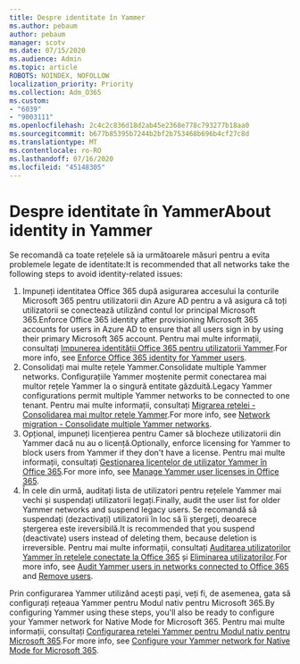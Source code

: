```yaml
---
title: Despre identitate în Yammer
ms.author: pebaum
author: pebaum
manager: scotv
ms.date: 07/15/2020
ms.audience: Admin
ms.topic: article
ROBOTS: NOINDEX, NOFOLLOW
localization_priority: Priority
ms.collection: Adm_O365
ms.custom:
- "6039"
- "9003111"
ms.openlocfilehash: 2c4c2c836d18d2ab45e2368e778c793277b18aa0
ms.sourcegitcommit: b677b85395b7244b2bf2b753468b696b4cf27c8d
ms.translationtype: MT
ms.contentlocale: ro-RO
ms.lasthandoff: 07/16/2020
ms.locfileid: "45148305"
---
```

# <a name="about-identity-in-yammer"></a><span data-ttu-id="8deb2-102">Despre identitate în Yammer</span><span class="sxs-lookup"><span data-stu-id="8deb2-102">About identity in Yammer</span></span>

<span data-ttu-id="8deb2-103">Se recomandă ca toate rețelele să ia următoarele măsuri pentru a evita problemele legate de identitate:</span><span class="sxs-lookup"><span data-stu-id="8deb2-103">It is recommended that all networks take the following steps to avoid identity-related issues:</span></span>

1. <span data-ttu-id="8deb2-104">Impuneți identitatea Office 365 după asigurarea accesului la conturile Microsoft 365 pentru utilizatorii din Azure AD pentru a vă asigura că toți utilizatorii se conectează utilizând contul lor principal Microsoft 365.</span><span class="sxs-lookup"><span data-stu-id="8deb2-104">Enforce Office 365 identity after provisioning Microsoft 365 accounts for users in Azure AD to ensure that all users sign in by using their primary Microsoft 365 account.</span></span> <span data-ttu-id="8deb2-105">Pentru mai multe informații, consultați [Impunerea identității Office 365 pentru utilizatorii Yammer](https://docs.microsoft.com/yammer/configure-your-yammer-network/enforce-office-365-identity).</span><span class="sxs-lookup"><span data-stu-id="8deb2-105">For more info, see [Enforce Office 365 identity for Yammer users](https://docs.microsoft.com/yammer/configure-your-yammer-network/enforce-office-365-identity).</span></span>
2. <span data-ttu-id="8deb2-106">Consolidați mai multe rețele Yammer.</span><span class="sxs-lookup"><span data-stu-id="8deb2-106">Consolidate multiple Yammer networks.</span></span> <span data-ttu-id="8deb2-107">Configurațiile Yammer moștenite permit conectarea mai multor rețele Yammer la o singură entitate găzduită.</span><span class="sxs-lookup"><span data-stu-id="8deb2-107">Legacy Yammer configurations permit multiple Yammer networks to be connected to one tenant.</span></span> <span data-ttu-id="8deb2-108">Pentru mai multe informații, consultați [Migrarea rețelei - Consolidarea mai multor rețele Yammer](https://docs.microsoft.com/yammer/configure-your-yammer-network/consolidate-multiple-yammer-networks).</span><span class="sxs-lookup"><span data-stu-id="8deb2-108">For more info, see [Network migration - Consolidate multiple Yammer networks](https://docs.microsoft.com/yammer/configure-your-yammer-network/consolidate-multiple-yammer-networks).</span></span>
3. <span data-ttu-id="8deb2-109">Opțional, impuneți licențierea pentru Camer să blocheze utilizatorii din Yammer dacă nu au o licență.</span><span class="sxs-lookup"><span data-stu-id="8deb2-109">Optionally, enforce licensing for Yammer to block users from Yammer if they don't have a license.</span></span> <span data-ttu-id="8deb2-110">Pentru mai multe informații, consultați [Gestionarea licențelor de utilizator Yammer în Office 365](https://docs.microsoft.com/yammer/manage-yammer-users/manage-yammer-licenses-in-office-365).</span><span class="sxs-lookup"><span data-stu-id="8deb2-110">For more info, see [Manage Yammer user licenses in Office 365](https://docs.microsoft.com/yammer/manage-yammer-users/manage-yammer-licenses-in-office-365).</span></span>
4. <span data-ttu-id="8deb2-111">În cele din urmă, auditați lista de utilizatori pentru rețelele Yammer mai vechi și suspendați utilizatorii legați.</span><span class="sxs-lookup"><span data-stu-id="8deb2-111">Finally, audit the user list for older Yammer networks and suspend legacy users.</span></span> <span data-ttu-id="8deb2-112">Se recomandă să suspendați (dezactivați) utilizatorii în loc să îi ștergeți, deoarece ștergerea este ireversibilă.</span><span class="sxs-lookup"><span data-stu-id="8deb2-112">It is recommended that you suspend (deactivate) users instead of deleting them, because deletion is irreversible.</span></span> <span data-ttu-id="8deb2-113">Pentru mai multe informații, consultați [Auditarea utilizatorilor Yammer în rețelele conectate la Office 365](https://docs.microsoft.com/yammer/manage-yammer-users/audit-users-connected-to-office-365) și [Eliminarea utilizatorilor](https://docs.microsoft.com/yammer/manage-yammer-users/add-block-or-remove-users#remove-users).</span><span class="sxs-lookup"><span data-stu-id="8deb2-113">For more info, see [Audit Yammer users in networks connected to Office 365](https://docs.microsoft.com/yammer/manage-yammer-users/audit-users-connected-to-office-365) and [Remove users](https://docs.microsoft.com/yammer/manage-yammer-users/add-block-or-remove-users#remove-users).</span></span>

<span data-ttu-id="8deb2-114">Prin configurarea Yammer utilizând acești pași, veți fi, de asemenea, gata să configurați rețeaua Yammer pentru Modul nativ pentru Microsoft 365.</span><span class="sxs-lookup"><span data-stu-id="8deb2-114">By configuring Yammer using these steps, you'll also be ready to configure your Yammer network for Native Mode for Microsoft 365.</span></span> <span data-ttu-id="8deb2-115">Pentru mai multe informații, consultați [Configurarea rețelei Yammer pentru Modul nativ pentru Microsoft 365](https://docs.microsoft.com/yammer/configure-your-yammer-network/native-mode).</span><span class="sxs-lookup"><span data-stu-id="8deb2-115">For more info, see [Configure your Yammer network for Native Mode for Microsoft 365](https://docs.microsoft.com/yammer/configure-your-yammer-network/native-mode).</span></span>